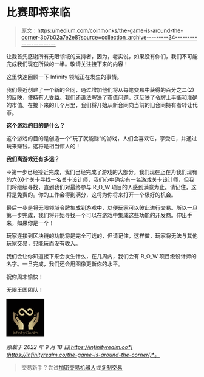 # 比赛即将来临

> 原文：<https://medium.com/coinmonks/the-game-is-around-the-corner-3b7b02a7e2e8?source=collection_archive---------34----------------------->

让我首先感谢所有无限领域的支持者，因为，老实说，如果没有你们，我们不可能完成我们现在所做的一半。敬请关注接下来的内容！

这里快速回顾一下 Infinity 领域正在发生的事情。

我们最近创建了一个新的合同，通过增加他们将从每笔交易中获得的百分之二(2)的反映，使持有人受益。我们还设法解决了市值问题，这反映了令牌上平衡和准确的市值。在接下来的几个月里，我们将开始从新合同向当前的旧合同持有者转让代币。

**这个游戏的目的是什么？**

这个游戏的目的是创造一个“玩了就能赚”的游戏，人们会喜欢它，享受它，并通过玩来赚钱。这将是相当惊人的！

**我们离游戏还有多远？**

->第一步已经接近完成，我们已经完成了游戏的大部分。我们现在正在为我们现有的六(6)个关卡寻找一名关卡设计师，我们心中确实有一名游戏关卡设计师，但我们将继续寻找，直到我们对最终参与 R_O_W 项目的人感到满意为止。请记住，这将是免费的。你的工作会得到满分，这将为你将来打开一个极好的机会。

最后一步是将无限领域令牌集成到游戏中，以便玩家可以彼此进行交易。所以一旦第一步完成，我们将开始寻找一个可以在游戏中集成这些功能的开发商。伸出手来，如果你是一个！

玩家连接到区块链的功能将是完全可选的，但请记住，这样做，玩家将无法与其他玩家交易，只能玩而没有收入。

我们会让你知道接下来会发生什么，在几周内，我们会有 R_O_W 项目级设计师的名字。一旦完成，我们还会用图像更新你的水平。

祝你周末愉快！

无限王国团队！

![](img/6b313a23854049d9e70a26f439a87375.png)

*原载于 2022 年 9 月 18 日*[*https://infinityrealm.co*](https://infinityrealm.co/the-game-is-around-the-corner/)*。*

> 交易新手？尝试[加密交易机器人](/coinmonks/crypto-trading-bot-c2ffce8acb2a)或[复制交易](/coinmonks/top-10-crypto-copy-trading-platforms-for-beginners-d0c37c7d698c)